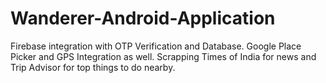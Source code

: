# Wanderer-Android-Application
Firebase integration with OTP Verification and Database. Google Place Picker and GPS Integration as well. Scrapping Times of India for news and Trip Advisor for top things to do nearby.
